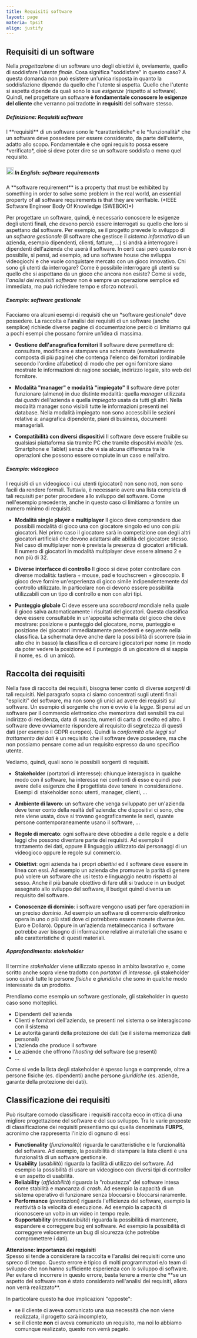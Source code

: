 ```yaml
---
title: Requisiti software
layout: page
materia: tpsit
align: justify
---
```


## Requisiti di un software

Nella *progettazione* di un software uno degli obiettivi è, ovviamente, quello di
soddisfare l'*utente finale*. Cosa significa "soddisfare" in questo caso? A questa
domanda non può esistere un'unica risposta in quanto la soddisfazione dipende da
quello che l'utente si aspetta. Quello che l'utente si aspetta dipende da quali
sono le sue *esigenze* (rispetto al software). Quindi, nel progettare
un software **è fondamentale conoscere le esigenze del cliente** che verranno poi
tradotte in **requisiti** del software stesso.

<div class="alert alert-primary" markdown="1">
<h5 class="no_toc"><i class="bi bi-journal-text"></i> Definizione: Requisiti software</h5>
I **requisiti** di un software sono le *caratteristiche* e le *funzionalità* che un
software deve possedere per essere considerato, da parte dell'utente, adatto allo scopo.
Fondamentale è che ogni requisito possa essere *verificato*, cioè si deve poter dire
se un software soddisfa o meno quel requisito.
</div>

<div class="alert alert-primary" markdown="1">
<h5 class="no_toc"><img src="https://upload.wikimedia.org/wikipedia/commons/a/ae/Flag_of_the_United_Kingdom.svg" height="20em">
In English: software requirements</h5>
A **software requirement** is a property that must be exhibited by something in order to solve some problem in the real world,
an essential property of all software requirements is that they are verifiable. (*IEEE Software Engineer Body Of Knowledge
(SWEBOK)*)
</div>

Per progettare un software, quindi, è necessario conoscere le esigenze degli utenti
finali, che devono perciò essere interrogati su quello che loro si aspettano dal
software. Per esempio, se il progetto prevede lo sviluppo di un *software gestionale*
(il software che gestisce il *sistema informativo* di un azienda, esempio dipendenti,
clienti, fatture, ...) si andrà a interrogare i dipendenti dell'azienda che userà il
software. In certi casi però questo non è possibile, si pensi, ad esempio, ad una
software house che sviluppa videogiochi e che vuole conquistare mercato con un gioco
innovativo. Chi sono gli utenti da interrogare? Come è possibile interrogare gli
utenti su quello che si aspettano da un gioco che ancora non esiste? Come si vede,
l'*analisi dei requisiti software* non è sempre un operazione semplice ed immediata,
ma può richiedere tempo e sforzo notevoli.


<div class="alert alert-primary" markdown="1">
<h5 class="no_toc"><i class="bi bi-journal-code"></i> Esempio: software gestionale</h5>
Facciamo ora alcuni esempi di requisiti che un *software gestionale* deve possedere.
La raccolta e l'analisi dei requisiti di un software (anche semplice) richiede diverse
pagine di documentazione perciò ci limitiamo qui a pochi esempi che possano fornire
un'idea di massima.

* **Gestione dell'anagrafica fornitori** Il software deve permettere di: consultare,
modificare e stampare una schermata (eventualmente composta di più pagine) che
contenga l'elenco dei fornitori (ordinabile secondo l'ordine alfabetico) di modo
che per ogni fornitore siano mostrate le informazioni di: ragione sociale, indirizzo
legale, sito web del fornitore.

* **Modalità "manager" e modalità "impiegato"** Il software deve poter funzionare
(almeno) in due distinte modalità: quella *manager* utilizzata dai *quadri*
dell'azienda e quella *impiegato* usata da tutti gli altri. Nella modalità manager
sono visibili tutte le informazioni presenti nel database. Nella modalità impiegato
non sono accessibili le sezioni relative a: anagrafica dipendente, piani di business,
documenti manageriali.

* **Compatibilità con diversi dispositivi** Il software deve essere fruibile su
qualsiasi piattaforma sia tramite PC che tramite dispositivi *mobile* (es. Smartphone
e Tablet) senza che vi sia alcuna differenza tra le operazioni che possono essere
compiute in un caso e nell'altro.
</div>

<div class="alert alert-primary" markdown="1">
<h5 class="no_toc"><i class="bi bi-journal-code"></i> Esempio: videogioco</h5>
I requisiti di un videogioco i cui utenti (giocatori) non sono noti, non sono
facili da rendere formali. Tuttavia, è necessario avere una lista completa di
tali requisiti per poter procedere allo sviluppo del software. Come nell'esempio
precedente, anche in questo caso ci limitiamo a fornire un numero minimo di
requisiti.

* **Modalità single player e multiplayer** Il gioco deve comprendere due possibili
modalità di gioco una con giocatore singolo ed uno con più giocatori. Nel primo
caso il giocatore sarà in competizione con degli altri giocatori artificiali che
devono adattarsi alle abilità del giocatore stesso. Nel caso di multiplayer non
è prevista la presenza di giocatori artificiali. Il numero di giocatori in
modalità multiplayer deve essere almeno 2 e non più di 32.

* **Diverse interfacce di controllo** Il gioco si deve poter controllare con diverse
modalità: tastiera + mouse, pad e touchscreen + giroscopio. Il gioco deve fornire
un'esperienza di gioco simile indipendentemente dal controllo utilizzato. In particolare
non ci devono essere possibilità utilizzabili con un tipo di controllo e non con
altri tipi.

* **Punteggio globale** Ci deve essere una *scoreboard* mondiale nella quale
il gioco salva automaticamente i risultati del giocatori. Questa classifica
deve essere consultabile in un'apposita schermata del gioco che deve mostrare:
posizione e punteggio del giocatore, nome, punteggio e posizione dei giocatori
immediatamente precedenti e seguente nella classifica. La schermata deve anche
dare la possibilità di scorrere (sia in alto che in basso) la classifica e di
cercare i giocatori per nome (in modo da poter vedere la posizione ed il
punteggio di un giocatore di si sappia il nome, es. di un amico).
</div>

## Raccolta dei requisiti

Nella fase di raccolta dei requisiti, bisogna tener conto di diverse *sorgenti* di
tali requisiti. Nel paragrafo sopra ci siamo concentrati sugli utenti finali
"espliciti" del software, ma non sono gli unici ad avere dei requisiti sul software.
Un esempio di sorgente che non è ovvio è la *legge*. Si pensi ad un software per
il commercio elettronico che memorizza dati sensibili tra cui indirizzo di residenza,
data di nascita, numeri di carta di credito ed altro. Il software deve ovviamente
rispondere al requisito di segretezza di questi dati (per esempio il GDPR europeo).
Quindi la *conformità alle leggi sul trattamento dei dati* è un requisito che il
software deve possedere, ma che non possiamo pensare come ad un requisito espresso
da uno specifico utente. 

Vediamo, quindi, quali sono le possibili sorgenti di requisiti.
* **Stakeholder** (portatori di interesse): chiunque interagisca in qualche modo con
il software, ha interesse nei confronti di esso e quindi può avere delle esigenze
che il progettista deve tenere in considerazione. Esempi di stakeholder sono: utenti,
manager, clienti, ...

* **Ambiente di lavoro**: un software che venga sviluppato per un'azienda deve
tener conto della realtà dell'azienda: che dispositivi ci sono, che rete viene
usata, dove si trovano geograficamente le sedi, quante persone contemporaneamente
usano il software, ...

* **Regole di mercato**: ogni software deve obbedire a delle regole e a delle
leggi che possono diventare parte dei requisiti. Ad esempio il trattamento dei
dati, oppure il linguaggio utilizzato dai personaggi di un videogioco oppure le
regole sul commercio.

* **Obiettivi**: ogni azienda ha i propri *obiettivi* ed il software deve
essere in linea con essi. Ad esempio un azienda che promuove la parità di genere
può volere un software che usi testo e linguaggio neutro rispetto al sesso.
Anche il più banale obiettivo di fare utili si traduce in un budget assegnato
allo sviluppo del software, il budget quindi diventa un requisito del software.

* **Conoscenze di dominio**: i software vengono usati per fare operazioni in
un preciso *dominio*. Ad esempio un software di commercio elettronico opera
in uno o più stati dove ci potrebbero essere monete diverse (es. Euro e Dollaro).
Oppure in un'azienda metalmeccanica il software potrebbe aver bisogno di
informazione relative ai materiali che usano e alle caratteristiche di questi
materiali.

<div class="alert alert-success" markdown="1">
<h5 class="no_toc"><i class="bi bi-eye"></i> Approfondimento: stakeholder</h5>

Il termine *stakeholder* viene utilizzato spesso in ambito lavorativo e, come scritto
anche sopra viene tradotto con *portatori di interesse*. gli stakeholder sono quindi
tutte le persone *fisiche* e *giuridiche* che sono in qualche modo interessate da un
prodotto. 

Prendiamo come esempio un software gestionale, gli stakeholder in questo caso sono
molteplici.
* Dipendenti dell'azienda 
* Clienti e fornitori dell'azienda, se presenti nel sistema o se interagiscono con il sistema
* Le autorità garanti della protezione dei dati (se il sistema memorizza dati personali)
* L'azienda che produce il software
* Le aziende che offrono l'*hosting* del software (se presenti)
* ...

Come si vede la lista degli stakeholder è spesso lunga e comprende, oltre a persone fisiche
(es. dipendenti) anche persone *giuridiche* (es. aziende, garante della protezione dei dati).
</div>

## Classificazione dei requisiti

Può risultare comodo classificare i requisiti raccolta ecco in ottica di una
migliore progettazione del software e del suo sviluppo. Tra le varie proposte
di classificazione dei requisiti presentiamo qui quella denominata **FURPS**,
acronimo che rappresenta l'inizio di ognuno di essi
* **Functionality** (*funzionalità*) riguarda le caratteristiche e le funzionalità
del software. Ad esempio, la possibilità di stampare la lista clienti è una
funzionalità di un software gestionale.
* **Usability** (*usabilità*) riguarda la facilità di utilizzo del software.
Ad esempio la possibilità di usare un videogioco con diversi tipi di controller
è un aspetto di usabilità.
* **Reliability** (*affidabilità*) riguarda la "robustezza" del software intesa
come stabilità e mancanza di *crash*. Ad esempio la capacità di un sistema
operativo di funzionare senza bloccarsi o bloccarsi raramente.
* **Performance** (*prestazioni*) riguarda l'efficienza del software, esempio
la reattività o la velocità di esecuzione. Ad esempio la capacità di riconoscere
un volto in un video in tempo reale.
* **Supportability** (*manutenibilità*) riguarda la possibilità di mantenere,
espandere e correggere bug enl software. Ad esempio la possibilità di correggere
velocemente un bug di sicurezza (che potrebbe compromettere i dati).

<div class="alert alert-danger" markdown="1">
<strong><i class="bi bi-exclamation-triangle"></i> Attenzione: importanza dei requisiti</strong><br />
Spesso si tende a considerare la raccolta e l'analisi dei requisiti come uno spreco di
tempo. Questo errore è tipico di molti programmatori e/o team di sviluppo che non hanno
sufficiente esperienza con lo sviluppo di software. Per evitare di incorrere in questo
errore, basta tenere a mente che **se un aspetto del software non è stato considerato
nell'analisi dei requisiti, allora non verrà realizzato**.

In particolare questo ha due implicazioni "opposte":
* se il cliente ci aveva comunicato una sua necessità che non viene realizzata, il progetto
sarà incompleto,
* se il cliente **non** ci aveva comunicato un requisito, ma noi lo abbiamo comunque
realizzato, questo non verrà pagato.
</div>

